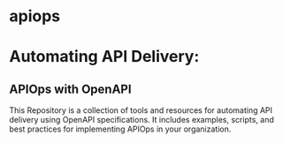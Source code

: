 # apiops
# Automating API Delivery:
## APIOps with OpenAPI

This Repository is a collection of tools and resources for automating API delivery using OpenAPI specifications.
It includes examples, scripts, and best practices for implementing APIOps in your organization.
